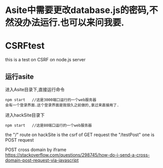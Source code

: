 # Asite中需要更改database.js的密码,不然没办法运行.也可以来问我要.
# CSRFtest
this is a test on CSRF on node.js server
## 运行asite
进入Asite目录下,直接运行命令
```
npm start   //这是3000端口运行的一个web服务器
会有一个登录界面.这个登录界面是我很久之前做的,拿过来直接用了.
```
进入hackSite目录下
```
npm start   //这是80端口运行的一个web服务器
```

the "/" route on hackSite is the csrf of GET request
the "/testPost"  one is POST request

POST cross domain by iframe 
https://stackoverflow.com/questions/298745/how-do-i-send-a-cross-domain-post-request-via-javascript